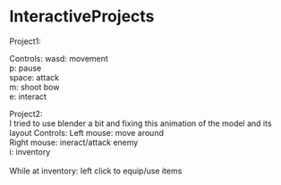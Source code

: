 # InteractiveProjects
Project1:

Controls:
wasd: movement <br />
p: pause <br />
space: attack <br />
m: shoot bow <br />
e: interact <br />

<p>
  Project2: <br/>
  I tried to use blender a bit and fixing this animation of the model and its layout
Controls:
Left mouse: move around <br/>
Right mouse: ineract/attack enemy <br/>
i: inventory <br />
<br/>
While at inventory: left click to equip/use items
</p>
